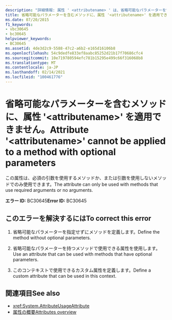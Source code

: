 ```yaml
---
description: "詳細情報: 属性 ' <attributename> ' は、省略可能なパラメーターを含むメソッドに適用することはできません"
title: 省略可能なパラメーターを含むメソッドに、属性 '<attributename>' を適用できません。
ms.date: 07/20/2015
f1_keywords:
- vbc30645
- bc30645
helpviewer_keywords:
- BC30645
ms.assetid: 4de3d2c9-5588-47c2-a6b2-e165d16106b8
ms.openlocfilehash: 54c9dedfe833ef8aabc85252d21b17f70686cfc4
ms.sourcegitcommit: 10e719780594efc781b15295e499c66f316068b8
ms.translationtype: MT
ms.contentlocale: ja-JP
ms.lasthandoff: 02/14/2021
ms.locfileid: "100461776"
---
```

# <a name="attribute-attributename-cannot-be-applied-to-a-method-with-optional-parameters"></a><span data-ttu-id="5a16d-103">省略可能なパラメーターを含むメソッドに、属性 '\<attributename>' を適用できません。</span><span class="sxs-lookup"><span data-stu-id="5a16d-103">Attribute '\<attributename>' cannot be applied to a method with optional parameters</span></span>

<span data-ttu-id="5a16d-104">この属性は、必須の引数を使用するメソッドか、または引数を使用しないメソッドでのみ使用できます。</span><span class="sxs-lookup"><span data-stu-id="5a16d-104">The attribute can only be used with methods that use required arguments or no arguments.</span></span>  
  
 <span data-ttu-id="5a16d-105">**エラー ID:** BC30645</span><span class="sxs-lookup"><span data-stu-id="5a16d-105">**Error ID:** BC30645</span></span>  
  
## <a name="to-correct-this-error"></a><span data-ttu-id="5a16d-106">このエラーを解決するには</span><span class="sxs-lookup"><span data-stu-id="5a16d-106">To correct this error</span></span>  
  
1. <span data-ttu-id="5a16d-107">省略可能なパラメーターを指定せずにメソッドを定義します。</span><span class="sxs-lookup"><span data-stu-id="5a16d-107">Define the method without optional parameters.</span></span>  
  
2. <span data-ttu-id="5a16d-108">省略可能なパラメーターを持つメソッドで使用できる属性を使用します。</span><span class="sxs-lookup"><span data-stu-id="5a16d-108">Use an attribute that can be used with methods that have optional parameters.</span></span>  
  
3. <span data-ttu-id="5a16d-109">このコンテキストで使用できるカスタム属性を定義します。</span><span class="sxs-lookup"><span data-stu-id="5a16d-109">Define a custom attribute that can be used in this context.</span></span>  
  
## <a name="see-also"></a><span data-ttu-id="5a16d-110">関連項目</span><span class="sxs-lookup"><span data-stu-id="5a16d-110">See also</span></span>

- <xref:System.AttributeUsageAttribute>
- [<span data-ttu-id="5a16d-111">属性の概要</span><span class="sxs-lookup"><span data-stu-id="5a16d-111">Attributes overview</span></span>](../programming-guide/concepts/attributes/index.md)
